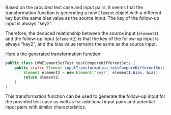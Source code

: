 Based on the provided test case and input pairs, it seems that the transformation function is generating a new `Element` object with a different key but the same bias value as the source input. The key of the follow-up input is always "key2".

Therefore, the deduced relationship between the source input (`element1`) and the follow-up input (`element2`) is that the key of the follow-up input is always "key2", and the bias value remains the same as the source input.

Here's the generated transformation function:

```java
public class LWWElementSetTest_testCompareDifferentSets {
    public static Element inputTransformation_testCompareDifferentSets(Element element1)  {
        Element element2 = new Element("key2", element1.bias, bias);
        return element2;
    }
}
```

This transformation function can be used to generate the follow-up input for the provided test case as well as for additional input pairs and potential input pairs with similar characteristics.